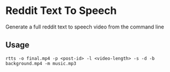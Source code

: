 # Reddit Text To Speech

Generate a full reddit text to speech video from the command line

## Usage

`rtts -o final.mp4 -p <post-id> -l <video-length> -s -d -b background.mp4 -m music.mp3`
